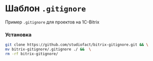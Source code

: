 Шаблон `.gitignore`
================

Пример `.gitignore` для проектов на 1С-Bitrix


### Установка

``` bash
git clone https://github.com/studiofact/bitrix-gitignore.git && \
mv bitrix-gitignore/.gitignore ./ &&  \
rm -rf bitrix-gitignore/
```
